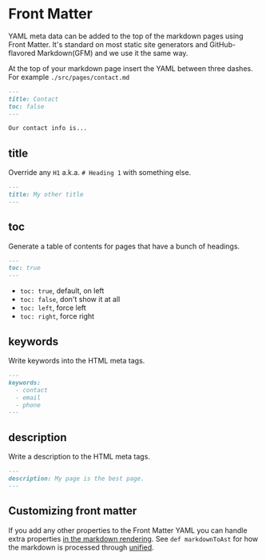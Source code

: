 # Front Matter

YAML meta data can be added to the top of the markdown pages using Front Matter. It's standard on most static site generators and GitHub-flavored Markdown(GFM) and we use it the same way.

At the top of your markdown page insert the YAML between three dashes. For example `./src/pages/contact.md`

```md
---
title: Contact
toc: false
---

Our contact info is...
```

## title

Override any `H1` a.k.a. `# Heading 1` with something else.

```md
---
title: My other title
---
```

## toc

Generate a table of contents for pages that have a bunch of headings.

```md
---
toc: true
---
```

+ `toc: true`, default, on left
+ `toc: false`, don't show it at all
+ `toc: left`, force left
+ `toc: right`, force right

## keywords

Write keywords into the HTML meta tags.

```md
---
keywords:
  - contact
  - email
  - phone
---
```

## description

Write a description to the HTML meta tags.

```md
---
description: My page is the best page.
---
```

## Customizing front matter

If you add any other properties to the Front Matter YAML you can handle extra properties [in the markdown rendering](https://github.com/the-syndrome/meltdown/blob/master/tools/build-routes.imba). See `def markdownToAst` for how the markdown is processed through [unified](https://unifiedjs.com).

